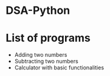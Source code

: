 # DSA-Python

# List of programs

- Adding two numbers
- Subtracting two numbers
- Calculator with basic functionalities